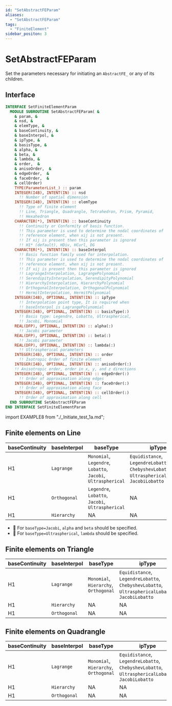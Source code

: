 ```yaml
---
id: "SetAbstractFEParam"
aliases:
  - "SetAbstractFEParam"
tags:
  - "FiniteElement"
sidebar_positon: 3
---
```


# SetAbstractFEParam

Set the parameters necessary for initiating an `AbstractFE_` or any of its children.

## Interface

<Tabs>
<TabItem value="interface" label="܀ Interface" default>

```fortran
INTERFACE SetFiniteElementParam
  MODULE SUBROUTINE SetAbstractFEParam( &
    & param, &
    & nsd, &
    & elemType, &
    & baseContinuity, &
    & baseInterpol, &
    & ipType, &
    & basisType, &
    & alpha, &
    & beta, &
    & lambda, &
    & order,  &
    & anisoOrder,  &
    & edgeOrder,  &
    & faceOrder,  &
    & cellOrder)
    TYPE(ParameterList_) :: param
    INTEGER(I4B), INTENT(IN) :: nsd
      !! Number of spatial dimension
    INTEGER(I4B), INTENT(IN) :: elemType
      !! Type of finite element
      !! Line, Triangle, Quadrangle, Tetrahedron, Prism, Pyramid,
      !! Hexahedron
    CHARACTER(*), INTENT(IN) :: baseContinuity
      !! Continuity or Conformity of basis function.
      !! This parameter is used to determine the nodal coordinates of
      !! reference element, when xij is not present.
      !! If xij is present then this parameter is ignored
      !! H1* (default), HDiv, HCurl, DG
    CHARACTER(*), INTENT(IN) :: baseInterpol
      !! Basis function family used for interpolation.
      !! This parameter is used to determine the nodal coordinates of
      !! reference element, when xij is not present.
      !! If xij is present then this parameter is ignored
      !! LagrangeInterpolation, LagrangePolynomial
      !! SerendipityInterpolation, SerendipityPolynomial
      !! HierarchyInterpolation, HierarchyPolynomial
      !! OrthogonalInterpolation, OrthogonalPolynomial
      !! HermitInterpolation, HermitPolynomial
    INTEGER(I4B), OPTIONAL, INTENT(IN) :: ipType
      !! Interpolation point type, It is required when
      !! baseInterpol is LagrangePolynomial
    INTEGER(I4B), OPTIONAL, INTENT(IN) :: basisType(:)
      !! Basis type: Legendre, Lobatto, Ultraspherical,
      !! Jacobi, Monomial
    REAL(DFP), OPTIONAL, INTENT(IN) :: alpha(:)
      !! Jacobi parameter
    REAL(DFP), OPTIONAL, INTENT(IN) :: beta(:)
      !! Jacobi parameter
    REAL(DFP), OPTIONAL, INTENT(IN) :: lambda(:)
      !! Ultraspherical parameters
    INTEGER(I4B), OPTIONAL, INTENT(IN) :: order
      !! Isotropic Order of finite element
    INTEGER(I4B), OPTIONAL, INTENT(IN) :: anisoOrder(:)
    !! Anisotropic order, order in x, y, and z directions
    INTEGER(I4B), OPTIONAL, INTENT(IN) :: edgeOrder(:)
      !! Order of approximation along edges
    INTEGER(I4B), OPTIONAL, INTENT(IN) :: faceOrder(:)
      !! Order of approximation along face
    INTEGER(I4B), OPTIONAL, INTENT(IN) :: cellOrder(:)
      !! Order of approximation along cell
  END SUBROUTINE SetAbstractFEParam
END INTERFACE SetFiniteElementParam
```

</TabItem>

<TabItem value="example" label="️܀ See example">

import EXAMPLE8 from "./\_Initiate_test_1a.md";

<EXAMPLE8 />

</TabItem>

<TabItem value="close" label="↢ ">

</TabItem>
</Tabs>

## Finite elements on Line

| baseContinuity | baseInterpol | baseType                                                      | ipType                                                                                          |
| -------------- | ------------ | ------------------------------------------------------------- | ----------------------------------------------------------------------------------------------- |
| H1             | `Lagrange`   | `Monomial`, `Legendre`, `Lobatto`, `Jacobi`, `Ultraspherical` | `Equidistance`, `LegendreLobatto`, `ChebyshevLobatto`, `UltrasphericalLobatto`, `JacobiLobatto` |
| H1             | `Orthogonal` | `Legendre`, `Lobatto`, `Jacobi`, `Ultraspherical`             | NA                                                                                              |
| H1             | `Hierarchy`  | NA                                                            | NA                                                                                              |

- 🎉 For `baseType=Jacobi`, `alpha` and `beta` should be specified.
- 🚀 For `baseType=Ultraspherical`, `lambda` should be specified.

## Finite elements on Triangle

| baseContinuity | baseInterpol | baseType                              | ipType                                                                                          |
| -------------- | ------------ | ------------------------------------- | ----------------------------------------------------------------------------------------------- |
| H1             | `Lagrange`   | `Monomial`, `Hierarchy`, `Orthogonal` | `Equidistance`, `LegendreLobatto`, `ChebyshevLobatto`, `UltrasphericalLobatto`, `JacobiLobatto` |
| H1             | `Hierarchy`  | NA                                    | NA                                                                                              |
| H1             | `Orthogonal` | NA                                    | NA                                                                                              |

## Finite elements on Quadrangle

| baseContinuity | baseInterpol | baseType                              | ipType                                                                                          |
| -------------- | ------------ | ------------------------------------- | ----------------------------------------------------------------------------------------------- |
| H1             | `Lagrange`   | `Monomial`, `Hierarchy`, `Orthogonal` | `Equidistance`, `LegendreLobatto`, `ChebyshevLobatto`, `UltrasphericalLobatto`, `JacobiLobatto` |
| H1             | `Hierarchy`  | NA                                    | NA                                                                                              |
| H1             | `Orthogonal` | NA                                    | NA                                                                                              |
